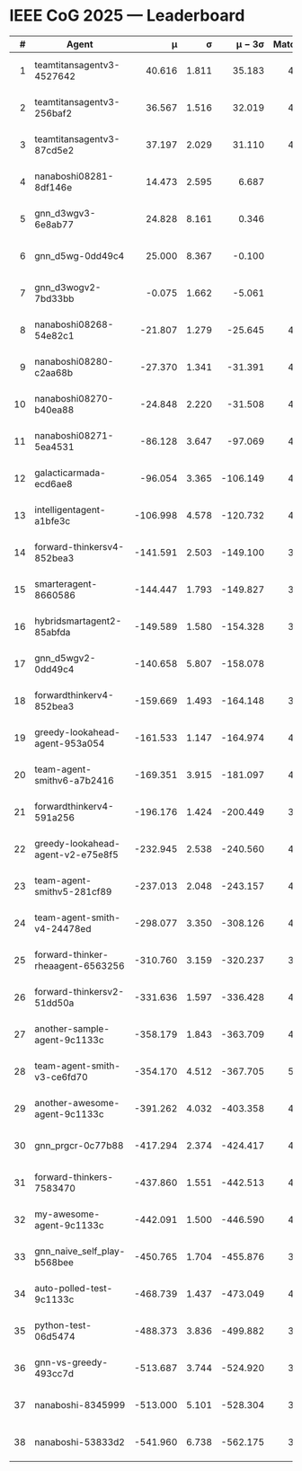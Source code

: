 # IEEE CoG 2025 — Leaderboard

| # | Agent | μ | σ | μ − 3σ | Matches | Updated |
|---:|---|---:|---:|---:|---:|---|
| 1 | teamtitansagentv3-4527642 | 40.616 | 1.811 | 35.183 | 4796 | 2025-08-29 19:38 |
| 2 | teamtitansagentv3-256baf2 | 36.567 | 1.516 | 32.019 | 4716 | 2025-08-29 19:38 |
| 3 | teamtitansagentv3-87cd5e2 | 37.197 | 2.029 | 31.110 | 4340 | 2025-08-29 19:38 |
| 4 | nanaboshi08281-8df146e | 14.473 | 2.595 | 6.687 | 166 | 2025-08-29 19:38 |
| 5 | gnn_d3wgv3-6e8ab77 | 24.828 | 8.161 | 0.346 | 118 | 2025-08-29 19:38 |
| 6 | gnn_d5wg-0dd49c4 | 25.000 | 8.367 | -0.100 | 80 | 2025-08-29 19:38 |
| 7 | gnn_d3wogv2-7bd33bb | -0.075 | 1.662 | -5.061 | 164 | 2025-08-29 19:38 |
| 8 | nanaboshi08268-54e82c1 | -21.807 | 1.279 | -25.645 | 4620 | 2025-08-29 19:38 |
| 9 | nanaboshi08280-c2aa68b | -27.370 | 1.341 | -31.391 | 4258 | 2025-08-29 19:38 |
| 10 | nanaboshi08270-b40ea88 | -24.848 | 2.220 | -31.508 | 4720 | 2025-08-29 19:38 |
| 11 | nanaboshi08271-5ea4531 | -86.128 | 3.647 | -97.069 | 4878 | 2025-08-29 19:38 |
| 12 | galacticarmada-ecd6ae8 | -96.054 | 3.365 | -106.149 | 4520 | 2025-08-29 19:38 |
| 13 | intelligentagent-a1bfe3c | -106.998 | 4.578 | -120.732 | 4048 | 2025-08-29 19:38 |
| 14 | forward-thinkersv4-852bea3 | -141.591 | 2.503 | -149.100 | 3517 | 2025-08-29 19:38 |
| 15 | smarteragent-8660586 | -144.447 | 1.793 | -149.827 | 3717 | 2025-08-29 19:38 |
| 16 | hybridsmartagent2-85abfda | -149.589 | 1.580 | -154.328 | 3969 | 2025-08-29 19:38 |
| 17 | gnn_d5wgv2-0dd49c4 | -140.658 | 5.807 | -158.078 | 120 | 2025-08-29 19:38 |
| 18 | forwardthinkerv4-852bea3 | -159.669 | 1.493 | -164.148 | 3388 | 2025-08-29 19:38 |
| 19 | greedy-lookahead-agent-953a054 | -161.533 | 1.147 | -164.974 | 4092 | 2025-08-29 19:38 |
| 20 | team-agent-smithv6-a7b2416 | -169.351 | 3.915 | -181.097 | 4780 | 2025-08-29 19:38 |
| 21 | forwardthinkerv4-591a256 | -196.176 | 1.424 | -200.449 | 3851 | 2025-08-29 19:38 |
| 22 | greedy-lookahead-agent-v2-e75e8f5 | -232.945 | 2.538 | -240.560 | 4384 | 2025-08-29 19:38 |
| 23 | team-agent-smithv5-281cf89 | -237.013 | 2.048 | -243.157 | 4600 | 2025-08-29 19:38 |
| 24 | team-agent-smith-v4-24478ed | -298.077 | 3.350 | -308.126 | 4258 | 2025-08-29 19:38 |
| 25 | forward-thinker-rheaagent-6563256 | -310.760 | 3.159 | -320.237 | 3822 | 2025-08-29 19:38 |
| 26 | forward-thinkersv2-51dd50a | -331.636 | 1.597 | -336.428 | 4282 | 2025-08-29 19:38 |
| 27 | another-sample-agent-9c1133c | -358.179 | 1.843 | -363.709 | 4740 | 2025-08-29 19:38 |
| 28 | team-agent-smith-v3-ce6fd70 | -354.170 | 4.512 | -367.705 | 5118 | 2025-08-29 19:38 |
| 29 | another-awesome-agent-9c1133c | -391.262 | 4.032 | -403.358 | 4100 | 2025-08-29 19:38 |
| 30 | gnn_prgcr-0c77b88 | -417.294 | 2.374 | -424.417 | 4470 | 2025-08-29 19:38 |
| 31 | forward-thinkers-7583470 | -437.860 | 1.551 | -442.513 | 4700 | 2025-08-29 19:38 |
| 32 | my-awesome-agent-9c1133c | -442.091 | 1.500 | -446.590 | 4860 | 2025-08-29 19:38 |
| 33 | gnn_naive_self_play-b568bee | -450.765 | 1.704 | -455.876 | 3900 | 2025-08-29 19:38 |
| 34 | auto-polled-test-9c1133c | -468.739 | 1.437 | -473.049 | 4640 | 2025-08-29 19:38 |
| 35 | python-test-06d5474 | -488.373 | 3.836 | -499.882 | 3910 | 2025-08-29 19:38 |
| 36 | gnn-vs-greedy-493cc7d | -513.687 | 3.744 | -524.920 | 3560 | 2025-08-29 19:38 |
| 37 | nanaboshi-8345999 | -513.000 | 5.101 | -528.304 | 3760 | 2025-08-29 19:38 |
| 38 | nanaboshi-53833d2 | -541.960 | 6.738 | -562.175 | 3360 | 2025-08-29 19:38 |

